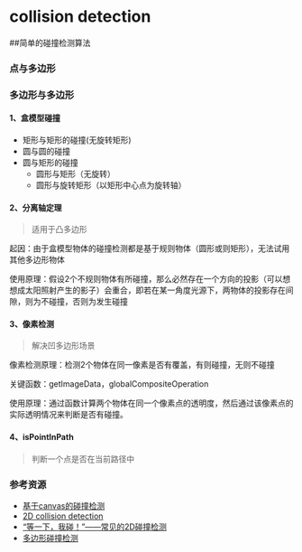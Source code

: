 # collision detection

##简单的碰撞检测算法

### 点与多边形

### 多边形与多边形

#### 1、盒模型碰撞

- 矩形与矩形的碰撞(无旋转矩形)
- 圆与圆的碰撞
- 圆与矩形的碰撞
  - 圆形与矩形（无旋转）
  - 圆形与旋转矩形（以矩形中心点为旋转轴）

#### 2、分离轴定理

> 适用于凸多边形

起因：由于盒模型物体的碰撞检测都是基于规则物体（圆形或则矩形），无法试用其他多边形物体

使用原理：假设2个不规则物体有所碰撞，那么必然存在一个方向的投影（可以想想成太阳照射产生的影子）会重合，即若在某一角度光源下，两物体的投影存在间隙，则为不碰撞，否则为发生碰撞

#### 3、像素检测

> 解决凹多边形场景
> 

像素检测原理：检测2个物体在同一像素是否有覆盖，有则碰撞，无则不碰撞

关键函数：getImageData，globalCompositeOperation

使用原理：通过函数计算两个物体在同一个像素点的透明度，然后通过该像素点的实际透明情况来判断是否有碰撞。

#### 4、isPointInPath

> 判断一个点是否在当前路径中

### 参考资源

- [基于canvas的碰撞检测](https://xxyj.github.io/2017/06/07/%E5%9F%BA%E4%BA%8Ecanvas%E7%9A%84%E7%A2%B0%E6%92%9E%E6%A3%80%E6%B5%8B/#)
- [2D collision detection](https://developer.mozilla.org/zh-CN/docs/Games/Techniques/2D_collision_detection)
- [“等一下，我碰！”——常见的2D碰撞检测](https://jelly.jd.com/article/6006b1045b6c6a01506c87dc)
- [多边形碰撞检测](https://zhuanlan.zhihu.com/p/86981378)


